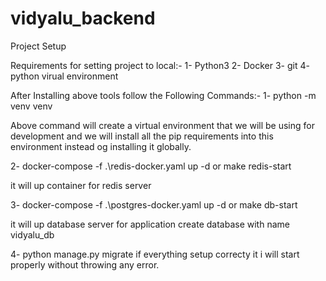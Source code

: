 # vidyalu_backend
Project Setup

Requirements for setting project to local:-
1- Python3
2- Docker
3- git
4- python virual environment

After Installing above tools follow the Following Commands:-
1- python -m venv venv 

Above command will create a virtual environment that we will be using for development and we will install all the pip requirements
into this environment instead og installing it globally.

2- docker-compose -f .\redis-docker.yaml up -d or make redis-start

it will up container for redis server

3- docker-compose -f .\postgres-docker.yaml up -d or make db-start

it will up database server for application create database with name vidyalu_db

4- python manage.py migrate
 if everything setup correcty it i will start properly without throwing any error.

